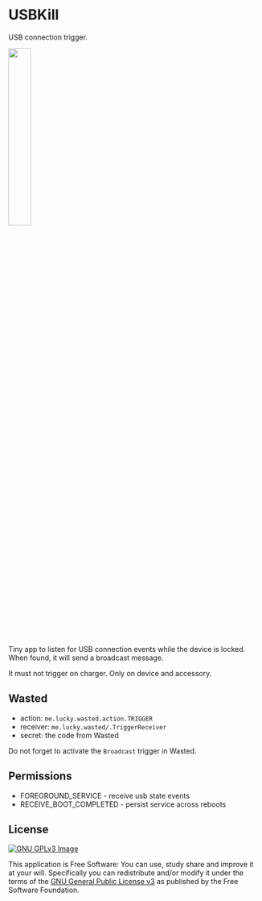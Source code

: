 # USBKill

USB connection trigger.

[comment]: <> ([<img )

[comment]: <> (     src="https://fdroid.gitlab.io/artwork/badge/get-it-on.png")

[comment]: <> (     alt="Get it on F-Droid")

[comment]: <> (     height="80">]&#40;https://f-droid.org/packages/me.lucky.usbkill/&#41;)

[comment]: <> ([<img )

[comment]: <> (      src="https://play.google.com/intl/en_us/badges/images/generic/en-play-badge.png" )

[comment]: <> (      alt="Get it on Google Play" )

[comment]: <> (      height="80">]&#40;https://play.google.com/store/apps/details?id=me.lucky.usbkill&#41;)

<img 
     src="https://raw.githubusercontent.com/x13a/USBKill/main/fastlane/metadata/android/en-US/images/phoneScreenshots/1.png" 
     width="30%" 
     height="30%">

Tiny app to listen for USB connection events while the device is locked.  
When found, it will send a broadcast message.

It must not trigger on charger. Only on device and accessory.

## Wasted

* action: `me.lucky.wasted.action.TRIGGER`
* receiver: `me.lucky.wasted/.TriggerReceiver`
* secret: the code from Wasted

Do not forget to activate the `Broadcast` trigger in Wasted.

## Permissions

* FOREGROUND_SERVICE - receive usb state events
* RECEIVE_BOOT_COMPLETED - persist service across reboots

## License
[![GNU GPLv3 Image](https://www.gnu.org/graphics/gplv3-127x51.png)](https://www.gnu.org/licenses/gpl-3.0.en.html)  

This application is Free Software: You can use, study share and improve it at your will. 
Specifically you can redistribute and/or modify it under the terms of the
[GNU General Public License v3](https://www.gnu.org/licenses/gpl.html) as published by the Free 
Software Foundation.
